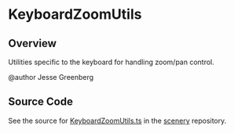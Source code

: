 # KeyboardZoomUtils

## Overview

Utilities specific to the keyboard for handling zoom/pan control.

@author Jesse Greenberg



## Source Code

See the source for [KeyboardZoomUtils.ts](https://github.com/phetsims/scenery/blob/main/js/accessibility/KeyboardZoomUtils.ts) in the [scenery](https://github.com/phetsims/scenery) repository.
